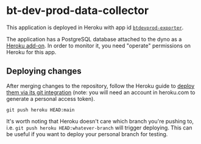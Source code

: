 # bt-dev-prod-data-collector

This application is deployed in Heroku with app id [`btdevprod-exporter`](https://dashboard.heroku.com/apps/btdevprod-exporter).

The application has a PostgreSQL database attached to the dyno as a [Heroku add-on](https://dashboard.heroku.com/apps/btdevprod-exporter/resources). In order to monitor it, you need "operate" permissions on Heroku for this app.

## Deploying changes

After merging changes to the repository, follow the Heroku guide to [deploy them via its git integration](devcenter.heroku.com/articles/git) (note: you will need an account in heroku.com to generate a personal access token).

```shell
git push heroku HEAD:main
```

It's worth noting that Heroku doesn't care which branch you're pushing to, i.e. `git push heroku HEAD:whatever-branch` will trigger deploying. This can be useful if you want to deploy your personal branch for testing.
